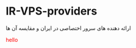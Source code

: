 # IR-VPS-providers
ارائه دهنده های سرور اختصاصی در ایران و مقایسه آن ها
<p style="color:red;">hello</p>
